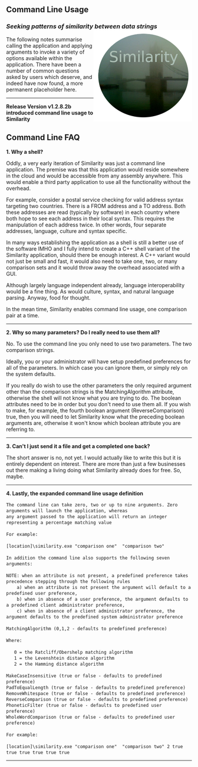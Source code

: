 ## Command Line Usage
### *Seeking patterns of similarity between data strings* <img align="right" src="../images/NAVSimilarityLogoSmall.png">
The following notes summarise calling the application and applying arguments to invoke a variety of options available within the application.  There have been a number of 
common questions asked by users which deserve, and indeed have now found, a more permanent placeholder here.
***

**Release Version v1.2.8.2b introduced command line usage to Similarity**

## Command Line FAQ
**1. Why a shell?**

  Oddly, a very early iteration of Similarity was just a command line application.  The premise was that this application would reside somewhere in the cloud and
  would be accessible from any assembly anywhere. This would enable a third party application to use all the functionality without the overhead. 
  
  For example, consider a postal service checking for valid address syntax targeting two countries. There is a FROM address and a TO address. Both these addresses 
  are read (typically by software) in each country where both hope to see each address in their local syntax.  This requires the manipulation of each address twice. 
  In other words, four separate addresses, language, culture and syntax specific.
  
  In many ways establishing the application as a shell is still a better use of the software IMHO and I fully intend to create a C++ shell variant of the Similarity 
  application, should there be enough interest. A C++ variant would not just be small and fast, it would also need to take one, two, or many comparison sets and 
  it would throw away the overhead associated with a GUI.  
  
  Although largely language independent already, language interoperability would be a fine thing.  As would culture, syntax, and natural language parsing. 
  Anyway, food for thought. 
  
  In the mean time, Similarity enables command line usage, one comparison pair at a time. 
***

**2. Why so many parameters? Do I really need to use them all?**

No. To use the command line you only need to use two parameters.  The two comparison strings.

Ideally, you or your administrator will have setup predefined preferences for all of the parameters. In which case you can ignore them, or simply rely on the 
system defaults.

If you really do wish to use the other parameters the only required argument other than the comparison strings is the MatchingAlgorithm attribute, otherwise the 
shell will not know what you are trying to do. The boolean attributes need to be in order but you don't need to use them all.  If you wish to make, for example, the
fourth boolean argument (ReverseComparison) true, then you will need to let Similarity know what the preceding boolean arguments are, otherwise it won't know which
boolean attribute you are referring to.
***

**3. Can't I just send it a file and get a completed one back?**  

The short answer is no, not yet. I would actually like to write this but it is entirely dependent on interest.  There are more than just a few businesses out there
making a living doing what Similarity already does for free.  So, maybe.
***

**4. Lastly, the expanded command line usage definition**

	The command line can take zero, two or up to nine arguments. Zero arguments will launch the application, whereas
	any argument passed to the application will return an integer representing a percentage matching value
	
	For example:
	
	[location]\similarity.exe "comparison one"  "comparison two"
	
	In addition the command line also supports the following seven arguments:
	
	NOTE: when an attribute is not present, a predefined preference takes precedence stepping through the following rules
		a) when an attribute is not present the argument will default to a predefined user preference, 
		b) when in absence of a user preference, the argument defaults to a predefined client administrator preference,
		c) when in absence of a client administrator preference, the argument defaults to the predefined system administrator preference
	
	MatchingAlgorithm (0,1,2 - defaults to predefined preference)
	
	Where:
	
	   0 = the Ratcliff/Obershelp matching algorithm
	   1 = the Levenshtein distance algorithm
	   2 = the Hamming distance algorithm
	
	MakeCaseInsensitive (true or false - defaults to predefined preference)
	PadToEqualLength (true or false - defaults to predefined preference)
	RemoveWhitespace (true or false - defaults to predefined preference)
	ReverseComparison (true or false - defaults to predefined preference)
	PhoneticFilter (true or false - defaults to predefined user preference)
	WholeWordComparison (true or false - defaults to predefined user preference)
	
	For example:
	
	[location]\similarity.exe "comparison one"  "comparison two" 2 true true true true true true

***
